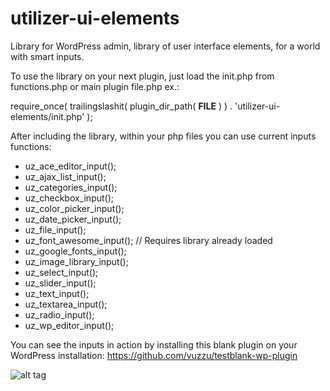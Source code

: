# utilizer-ui-elements
Library for WordPress admin, library of user interface elements, for a world with smart inputs.

To use the library on your next plugin, just load the init.php from functions.php or main plugin file.php
ex.: 

  require_once( trailingslashit( plugin_dir_path( __FILE__ ) ) . 'utilizer-ui-elements/init.php' );

After including the library, within your php files you can use current inputs functions:
- uz_ace_editor_input();
- uz_ajax_list_input();
- uz_categories_input();
- uz_checkbox_input();
- uz_color_picker_input();
- uz_date_picker_input();
- uz_file_input();
- uz_font_awesome_input(); // Requires library already loaded
- uz_google_fonts_input();
- uz_image_library_input();
- uz_select_input();
- uz_slider_input();
- uz_text_input();
- uz_textarea_input();
- uz_radio_input();
- uz_wp_editor_input();

You can see the inputs in action by installing this blank plugin on your WordPress installation: https://github.com/vuzzu/testblank-wp-plugin

![alt tag](http://utilizer.vuzzu.net/wp-content/uploads/sites/3/2015/04/utilizer-ui-elements-screenshot.png)
